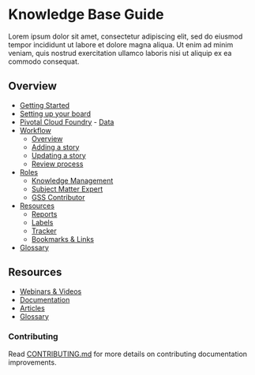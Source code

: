 Knowledge Base Guide
===========

Lorem ipsum dolor sit amet, consectetur adipiscing elit, sed do eiusmod tempor incididunt ut labore et dolore magna aliqua. Ut enim ad minim veniam, quis nostrud exercitation ullamco laboris nisi ut aliquip ex ea commodo consequat.


Overview
------------------

-   [Getting Started](https://github.com/timani/pcf-loggregator/tree/structure#overview)
 -   [Setting up your board](https://github.com/timani/pcf-loggregator/tree/structure#playbooks)
   -   [Pivotal Cloud Foundry](https://github.com/timani/pcf-loggregator/tree/structure#playbooks)
    -   [Data](https://github.com/timani/pcf-loggregator/tree/structure#playbooks)
-   [Workflow](https://github.com/timani/pcf-loggregator/tree/structure#general)
    - [Overview](http://github.com/cloudfoundry/docs-cloudfoundry-concepts)
    - [Adding a story](http://github.com/cloudfoundry/docs-cloudfoundry-concepts)
    - [Updating a story](https://github.com/cloudfoundry/docs-cf-cli)
    - [Review process](http://github.com/cloudfoundry/docs-dev-guide)    
-   [Roles](https://github.com/timani/pcf-loggregator/tree/structure#general)
    - [Knowledge Management](http://github.com/cloudfoundry/docs-cloudfoundry-concepts)
    - [Subject Matter Expert](https://github.com/cloudfoundry/docs-cf-cli)
    - [GSS Contributor](http://github.com/cloudfoundry/docs-dev-guide)
-   [Resources](https://github.com/timani/pcf-loggregator/tree/structure#general) 
    - [Reports](http://github.com/cloudfoundry/docs-cloudfoundry-concepts)
    - [Labels](http://github.com/cloudfoundry/docs-cloudfoundry-concepts)
    - [Tracker](http://github.com/cloudfoundry/docs-cloudfoundry-concepts)
    - [Bookmarks & Links](http://github.com/cloudfoundry/docs-cloudfoundry-concepts)
- [Glossary](http://github.com/cloudfoundry/docs-cloudfoundry-concepts)

Resources
------------------------------ 

* [Webinars & Videos](http://github.com/cloudfoundry/docs-cloudfoundry-concepts)
* [Documentation](https://github.com/cloudfoundry/docs-cf-cli)
* [Articles](http://github.com/cloudfoundry/docs-dev-guide) 
* [Glossary](http://github.com/cloudfoundry/docs-dev-guide)

  
### Contributing

Read [CONTRIBUTING.md](<CONTRIBUTING.md>) for more details on contributing
documentation improvements.

